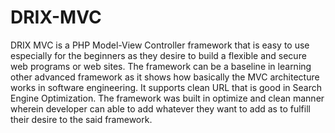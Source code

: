# DRIX-MVC

DRIX MVC is a PHP Model-View Controller framework that is easy to use especially for the beginners as they desire to build a flexible and secure web programs or web sites. The framework can be a baseline in learning other advanced framework as it shows how basically the MVC architecture works in software engineering. It supports clean URL that is good in Search Engine Optimization. The framework was built in optimize and clean manner wherein developer can able to add whatever they want to add as to fulfill their desire to the said framework. 
